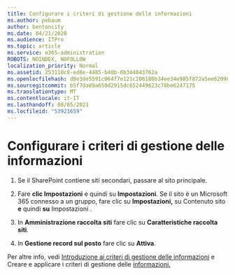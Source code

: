 ```yaml
---
title: Configurare i criteri di gestione delle informazioni
ms.author: pebaum
author: bentoncity
ms.date: 04/21/2020
ms.audience: ITPro
ms.topic: article
ms.service: o365-administration
ROBOTS: NOINDEX, NOFOLLOW
localization_priority: Normal
ms.assetid: 253110c8-ed8e-4485-b40b-0b344843762a
ms.openlocfilehash: d0e3de5591c064f7e121c206180b34ee34e985f872a5ee6209889ecad6eaa32c
ms.sourcegitcommit: b5f7da89a650d2915dc652449623c78be6247175
ms.translationtype: MT
ms.contentlocale: it-IT
ms.lasthandoff: 08/05/2021
ms.locfileid: "53921659"
---
```

# <a name="set-up-information-management-policies"></a>Configurare i criteri di gestione delle informazioni

1. Se il SharePoint contiene siti secondari, passare al sito principale.
    
2. Fare **clic Impostazioni** e quindi su **Impostazioni**. Se il sito è un Microsoft 365 connesso a un gruppo, fare clic su **Impostazioni,** su Contenuto sito **e** quindi **su** Impostazioni .
    
3. In **Amministrazione raccolta siti** fare clic su **Caratteristiche raccolta siti**.
    
4. In **Gestione record sul posto** fare clic su **Attiva**.
    
Per altre info, vedi [Introduzione ai criteri di gestione delle informazioni](https://go.microsoft.com/fwlink/?linkid=404239) e Creare e applicare i criteri di gestione delle [informazioni.](https://go.microsoft.com/fwlink/?linkid=2003916)
  

